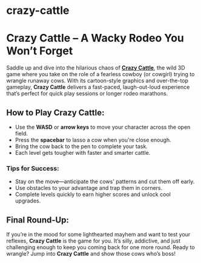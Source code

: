 # crazy-cattle
<!DOCTYPE html>
<html lang="en">
<head>
  <meta charset="UTF-8">
  <meta name="viewport" content="width=device-width, initial-scale=1.0">

</head>
<body>
  <h1>Crazy Cattle – A Wacky Rodeo You Won’t Forget</h1>
  <p>
    Saddle up and dive into the hilarious chaos of <strong><a href="https://colorrush.org/crazy-cattle">Crazy Cattle</a></strong>, the wild 3D game where you take on the role of a fearless cowboy (or cowgirl) trying to wrangle runaway cows. With its cartoon-style graphics and over-the-top gameplay, <strong>Crazy Cattle</strong> delivers a fast-paced, laugh-out-loud experience that’s perfect for quick play sessions or longer rodeo marathons.
  </p>

  <h2>How to Play Crazy Cattle:</h2>
  <ul>
    <li>Use the <strong>WASD</strong> or <strong>arrow keys</strong> to move your character across the open field.</li>
    <li>Press the <strong>spacebar</strong> to lasso a cow when you're close enough.</li>
    <li>Bring the cow back to the pen to complete your task.</li>
    <li>Each level gets tougher with faster and smarter cattle.</li>
  </ul>

  <h3>Tips for Success:</h3>
  <ul>
    <li>Stay on the move—anticipate the cows' patterns and cut them off early.</li>
    <li>Use obstacles to your advantage and trap them in corners.</li>
    <li>Complete levels quickly to earn higher scores and unlock cool upgrades.</li>
  </ul>

  <h2>Final Round-Up:</h2>
  <p>
    If you’re in the mood for some lighthearted mayhem and want to test your reflexes, <strong>Crazy Cattle</strong> is the game for you. It’s silly, addictive, and just challenging enough to keep you coming back for one more round. Ready to wrangle? Jump into <strong>Crazy Cattle</strong> and show those cows who’s boss!
  </p>
</body>
</html>

